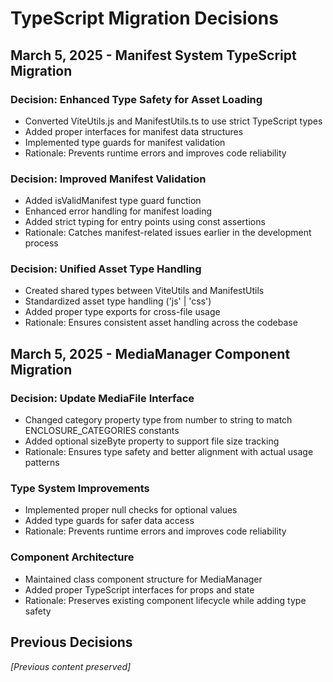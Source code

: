 # TypeScript Migration Decisions

## March 5, 2025 - Manifest System TypeScript Migration

### Decision: Enhanced Type Safety for Asset Loading
- Converted ViteUtils.js and ManifestUtils.ts to use strict TypeScript types
- Added proper interfaces for manifest data structures
- Implemented type guards for manifest validation
- Rationale: Prevents runtime errors and improves code reliability

### Decision: Improved Manifest Validation
- Added isValidManifest type guard function
- Enhanced error handling for manifest loading
- Added strict typing for entry points using const assertions
- Rationale: Catches manifest-related issues earlier in the development process

### Decision: Unified Asset Type Handling
- Created shared types between ViteUtils and ManifestUtils
- Standardized asset type handling ('js' | 'css')
- Added proper type exports for cross-file usage
- Rationale: Ensures consistent asset handling across the codebase

## March 5, 2025 - MediaManager Component Migration

### Decision: Update MediaFile Interface
- Changed category property type from number to string to match ENCLOSURE_CATEGORIES constants
- Added optional sizeByte property to support file size tracking
- Rationale: Ensures type safety and better alignment with actual usage patterns

### Type System Improvements
- Implemented proper null checks for optional values
- Added type guards for safer data access
- Rationale: Prevents runtime errors and improves code reliability

### Component Architecture
- Maintained class component structure for MediaManager
- Added proper TypeScript interfaces for props and state
- Rationale: Preserves existing component lifecycle while adding type safety

## Previous Decisions
*[Previous content preserved]*